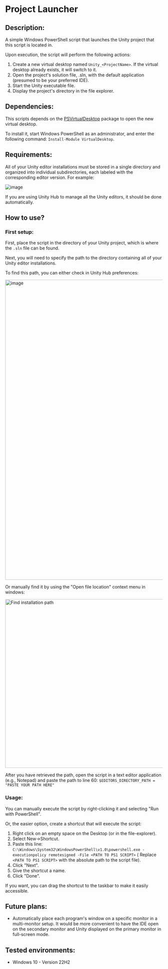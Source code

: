 # Project Launcher

## Description:

A simple Windows PowerShell script that launches the Unity project that this script is located in.

Upon execution, the script will perform the following actions:

1. Create a new virtual desktop named `Unity_<ProjectName>`. If the virtual desktop already exists, it will switch to it.
2. Open the project's solution file, .sln, with the default application (presumed to be your preferred IDE).
3. Start the Unity executable file.
4. Display the project's directory in the file explorer.

## Dependencies:

This scripts depends on the [PSVirtualDesktop](https://github.com/MScholtes/PSVirtualDesktop) package to open the new
virtual desktop.

To install it, start Windows PowerShell as an administrator, and enter the following
command: `Install-Module VirtualDesktop`.

## Requirements:

All of your Unity editor installations must be stored in a single directory and organized into individual
subdirectories, each labeled with the corresponding editor version. For example:

![image](https://user-images.githubusercontent.com/73391391/218124497-982699f4-437d-44b3-a48e-d6a2de4a0ad1.png)

If you are using Unity Hub to manage all the Unity editors, it should be done automatically.

## How to use?

### First setup:

First, place the script in the directory of your Unity project, which is where the `.sln` file can be found.

Next, you will need to specify the path to the directory containing all of your Unity editor installations.

To find this path, you can either check in Unity Hub preferences:

<img alt="image" src="https://user-images.githubusercontent.com/73391391/218125710-7a28d395-75ca-4c38-bfa1-97eb82233321.png" width="960"/>

Or manually find it by using the "Open file location" context menu in windows:

<img alt="Find installation path" height="540" src="https://user-images.githubusercontent.com/73391391/218144750-03a118a5-f1e1-42a5-9d2d-4dcb94aed812.gif" width="960"/>

After you have retrieved the path, open the script in a text editor application (e.g., Notepad) and paste the path to
line 60:
`$EDITORS_DIRECTORY_PATH = "PASTE YOUR PATH HERE"`

### Usage:

You can manually execute the script by right-clicking it and selecting "Run with PowerShell".

Or, the easier option, create a shortcut that will execute the script:

1. Right click on an empty space on the Desktop (or in the file-explorer).
2. Select New→Shortcut.
3. Paste this
   line: `C:\Windows\System32\WindowsPowerShell\v1.0\powershell.exe -executionpolicy remotesigned -File <PATH TO PS1 SCRIPT>` (
   Replace `<PATH TO PS1 SCRIPT>` with the absolute path to the script file).
4. Click "Next".
5. Give the shortcut a name.
6. Click "Done".

If you want, you can drag the shortcut to the taskbar to make it easily accessible.

## Future plans:

* Automatically place each program's window on a specific monitor in a multi-monitor setup. It would be more convenient
  to have the IDE open on the secondary monitor and Unity displayed on the primary monitor in full-screen mode.

## Tested environments:

* Windows 10 - Version 22H2